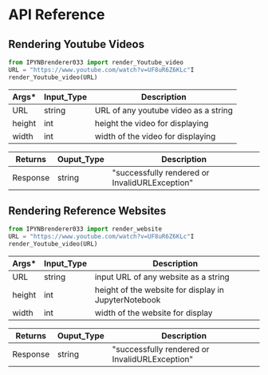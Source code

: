# API Reference

## Rendering Youtube Videos
```python
from IPYNBrenderer033 import render_Youtube_video
URL = "https://www.youtube.com/watch?v=UF8uR6Z6KLc"I
render_Youtube_video(URL)
```

| Args*   | Input_Type | Description                          |
|--------|------------|--------------------------------------|
| URL    | string     | URL of any youtube video as a string |
| height | int        | height the video for displaying      |
| width  | int        | width of the video for displaying    |

| Returns  | Ouput_Type | Description                                    |
|----------|------------|------------------------------------------------|
| Response | string     | "successfully rendered or InvalidURLException" |

## Rendering Reference Websites
```python
from IPYNBrenderer033 import render_website
URL = "https://www.youtube.com/watch?v=UF8uR6Z6KLc"I
render_Youtube_video(URL)
```

| Args*  | Input_Type | Description                                          |
|--------|------------|------------------------------------------------------|
| URL    | string     | input URL of any website as a string                 |
| height | int        | height of the website for display in JupyterNotebook |
| width  | int        | width of the website for display                     |


| Returns  | Ouput_Type | Description                                    |
|----------|------------|------------------------------------------------|
| Response | string     | "successfully rendered or InvalidURLException" |